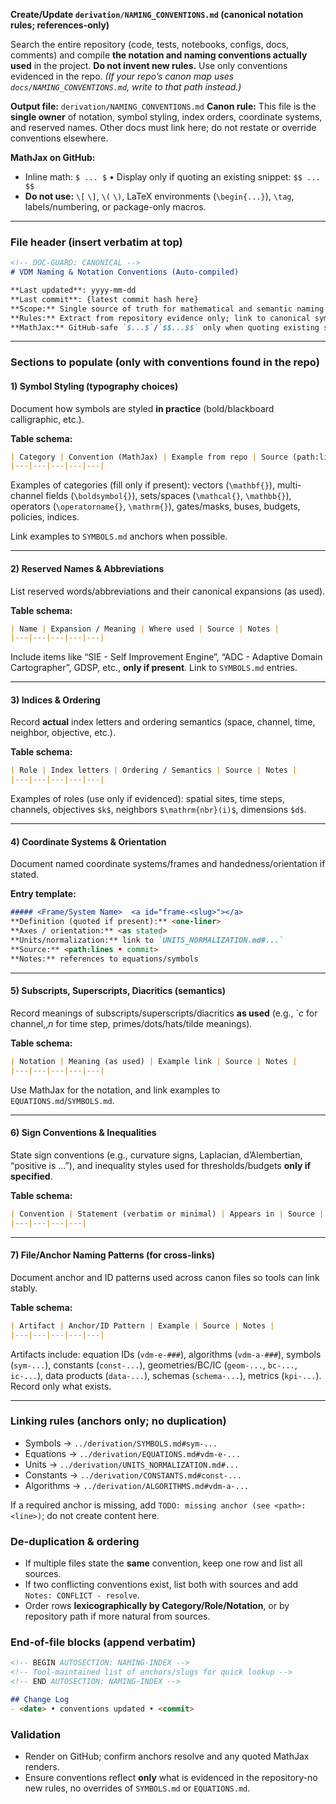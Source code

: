 **Create/Update `derivation/NAMING_CONVENTIONS.md` (canonical notation rules; references-only)**

Search the entire repository (code, tests, notebooks, configs, docs, comments) and compile **the notation and naming conventions actually used** in the project. **Do not invent new rules.** Use only conventions evidenced in the repo.
*(If your repo’s canon map uses `docs/NAMING_CONVENTIONS.md`, write to that path instead.)*

**Output file:** `derivation/NAMING_CONVENTIONS.md`
**Canon rule:** This file is the **single owner** of notation, symbol styling, index orders, coordinate systems, and reserved names. Other docs must link here; do not restate or override conventions elsewhere.

**MathJax on GitHub:**

* Inline math: `$ ... $` • Display only if quoting an existing snippet: `$$ ... $$`
* **Do not use:** `\[` `\]`, `\(` `\)`, LaTeX environments (`\begin{...}`), `\tag`, labels/numbering, or package-only macros.

---

### File header (insert verbatim at top)

```markdown
<!-- DOC-GUARD: CANONICAL -->
# VDM Naming & Notation Conventions (Auto-compiled)

**Last updated**: yyyy-mm-dd 
**Last commit**: {latest commit hash here}
**Scope:** Single source of truth for mathematical and semantic naming conventions used in this repository.  
**Rules:** Extract from repository evidence only; link to canonical symbols/equations/units/constants. Do not redefine them here.  
**MathJax:** GitHub-safe `$...$`/`$$...$$` only when quoting existing snippets.
```

---

### Sections to populate (only with conventions found in the repo)

#### 1) Symbol Styling (typography choices)

Document how symbols are styled **in practice** (bold/blackboard calligraphic, etc.).

**Table schema:**

```markdown
| Category | Convention (MathJax) | Example from repo | Source (path:lines • commit) | Notes |
|---|---|---|---|---|
```

Examples of categories (fill only if present): vectors (`\mathbf{}`), multi-channel fields (`\boldsymbol{}`), sets/spaces (`\mathcal{}`, `\mathbb{}`), operators (`\operatorname{}`, `\mathrm{}`), gates/masks, buses, budgets, policies, indices.

Link examples to `SYMBOLS.md` anchors when possible.

---

#### 2) Reserved Names & Abbreviations

List reserved words/abbreviations and their canonical expansions (as used).

**Table schema:**

```markdown
| Name | Expansion / Meaning | Where used | Source | Notes |
|---|---|---|---|---|
```

Include items like “SIE - Self Improvement Engine”, “ADC - Adaptive Domain Cartographer”, GDSP, etc., **only if present**. Link to `SYMBOLS.md` entries.

---

#### 3) Indices & Ordering

Record **actual** index letters and ordering semantics (space, channel, time, neighbor, objective, etc.).

**Table schema:**

```markdown
| Role | Index letters | Ordering / Semantics | Source | Notes |
|---|---|---|---|---|
```

Examples of roles (use only if evidenced): spatial sites, time steps, channels, objectives `$k$`, neighbors `$\mathrm{nbr}(i)$`, dimensions `$d$`.

---

#### 4) Coordinate Systems & Orientation

Document named coordinate systems/frames and handedness/orientation if stated.

**Entry template:**

```markdown
##### <Frame/System Name>  <a id="frame-<slug>"></a>
**Definition (quoted if present):** <one-liner>  
**Axes / orientation:** <as stated>  
**Units/normalization:** link to `UNITS_NORMALIZATION.md#...`  
**Source:** <path:lines • commit>  
**Notes:** references to equations/symbols
```

---

#### 5) Subscripts, Superscripts, Diacritics (semantics)

Record meanings of subscripts/superscripts/diacritics **as used** (e.g., `$c$ for channel$,, n$ for time step, primes/dots/hats/tilde meanings).

**Table schema:**

```markdown
| Notation | Meaning (as used) | Example link | Source | Notes |
|---|---|---|---|---|
```

Use MathJax for the notation, and link examples to `EQUATIONS.md`/`SYMBOLS.md`.

---

#### 6) Sign Conventions & Inequalities

State sign conventions (e.g., curvature signs, Laplacian, d’Alembertian, “positive is …”), and inequality styles used for thresholds/budgets **only if specified**.

**Table schema:**

```markdown
| Convention | Statement (verbatim or minimal) | Appears in | Source |
|---|---|---|---|
```

---

#### 7) File/Anchor Naming Patterns (for cross-links)

Document anchor and ID patterns used across canon files so tools can link stably.

**Table schema:**

```markdown
| Artifact | Anchor/ID Pattern | Example | Source | Notes |
|---|---|---|---|---|
```

Artifacts include: equation IDs (`vdm-e-###`), algorithms (`vdm-a-###`), symbols (`sym-...`), constants (`const-...`), geometries/BC/IC (`geom-...`, `bc-...`, `ic-...`), data products (`data-...`), schemas (`schema-...`), metrics (`kpi-...`). Record only what exists.

---

### Linking rules (anchors only; no duplication)

* Symbols → `../derivation/SYMBOLS.md#sym-...`
* Equations → `../derivation/EQUATIONS.md#vdm-e-...`
* Units → `../derivation/UNITS_NORMALIZATION.md#...`
* Constants → `../derivation/CONSTANTS.md#const-...`
* Algorithms → `../derivation/ALGORITHMS.md#vdm-a-...`

If a required anchor is missing, add `TODO: missing anchor (see <path>:<line>)`; do not create content here.

### De-duplication & ordering

* If multiple files state the **same** convention, keep one row and list all sources.
* If two conflicting conventions exist, list both with sources and add `Notes: CONFLICT - resolve`.
* Order rows **lexicographically by Category/Role/Notation**, or by repository path if more natural from sources.

### End-of-file blocks (append verbatim)

```markdown
<!-- BEGIN AUTOSECTION: NAMING-INDEX -->
<!-- Tool-maintained list of anchors/slugs for quick lookup -->
<!-- END AUTOSECTION: NAMING-INDEX -->

## Change Log
- <date> • conventions updated • <commit>
```

### Validation

* Render on GitHub; confirm anchors resolve and any quoted MathJax renders.
* Ensure conventions reflect **only** what is evidenced in the repository-no new rules, no overrides of `SYMBOLS.md` or `EQUATIONS.md`.
